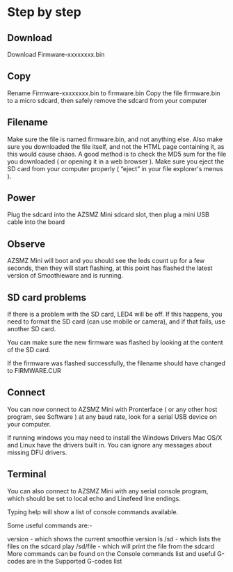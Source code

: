 # Step by step
## Download
  Download Firmware-xxxxxxxx.bin 
## Copy
  Rename Firmware-xxxxxxxx.bin to firmware.bin
  Copy the file firmware.bin to a micro sdcard, then safely remove the sdcard from your computer

## Filename
  Make sure the file is named firmware.bin, and not anything else.
  Also make sure you downloaded the file itself, and not the HTML page containing it, as this would cause chaos. A good method is to check the MD5 sum for the file you downloaded ( or opening it in a web browser ).
Make sure you eject the SD card from your computer properly ( “eject” in your file explorer's menus ).

## Power
  Plug the sdcard into the AZSMZ Mini sdcard slot, then plug a mini USB cable into the board

## Observe
  AZSMZ Mini will boot and you should see the leds count up for a few seconds, then they will start flashing, at this point has flashed the latest version of Smoothieware and is running.

## SD card problems
 If there is a problem with the SD card, LED4 will be off.
 If this happens, you need to format the SD card (can use mobile or camera), and if that fails, use another SD card.

 You can make sure the new firmware was flashed by looking at the content of the SD card.

 If the firmware was flashed successfully, the filename should have changed to FIRMWARE.CUR

## Connect
You can now connect to AZSMZ Mini with Pronterface ( or any other host program, see Software ) at any baud rate, look for a serial USB device on your computer.

If running windows you may need to install the Windows Drivers
Mac OS/X and Linux have the drivers built in.
You can ignore any messages about missing DFU drivers.

## Terminal
You can also connect to AZSMZ Mini with any serial console program, which should be set to local echo and Linefeed line endings.

Typing help will show a list of console commands available.

Some useful commands are:-

version - which shows the current smoothie version
ls /sd - which lists the files on the sdcard
play /sd/file - which will print the file from the sdcard
More commands can be found on the Console commands list and useful G-codes are in the Supported G-codes list
